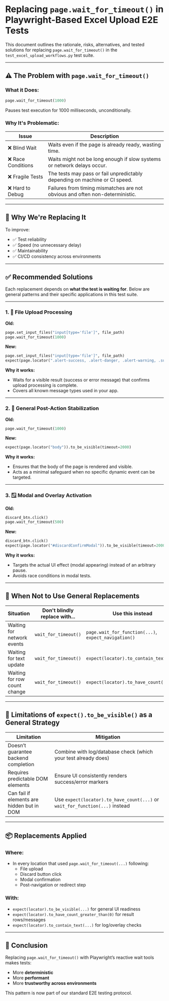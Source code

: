 # Replacing `page.wait_for_timeout()` in Playwright-Based Excel Upload E2E Tests

This document outlines the rationale, risks, alternatives, and tested solutions for replacing `page.wait_for_timeout()`
in the `test_excel_upload_workflows.py` test suite.

---

## ⚠️ The Problem with `page.wait_for_timeout()`

### What it Does:

```python
page.wait_for_timeout(1000)
```

Pauses test execution for 1000 milliseconds, unconditionally.

### Why It's Problematic:

| Issue             | Description                                                                  |
|-------------------|------------------------------------------------------------------------------|
| ❌ Blind Wait      | Waits even if the page is already ready, wasting time.                       |
| ❌ Race Conditions | Waits might not be long enough if slow systems or network delays occur.      |
| ❌ Fragile Tests   | The tests may pass or fail unpredictably depending on machine or CI speed.   |
| ❌ Hard to Debug   | Failures from timing mismatches are not obvious and often non-deterministic. |

---

## 🎯 Why We're Replacing It

To improve:

- ✅ Test reliability
- ✅ Speed (no unnecessary delay)
- ✅ Maintainability
- ✅ CI/CD consistency across environments

---

## ✅ Recommended Solutions

Each replacement depends on **what the test is waiting for**. Below are general patterns and their specific applications
in this test suite.

---

### 1. 🔄 File Upload Processing

**Old:**

```python
page.set_input_files("input[type='file']", file_path)
page.wait_for_timeout(1000)
```

**New:**

```python
page.set_input_files("input[type='file']", file_path)
expect(page.locator(".alert-success, .alert-danger, .alert-warning, .success-message, .error-message")).to_have_count_greater_than(0, timeout=10000)
```

**Why it works:**

- Waits for a visible result (success or error message) that confirms upload processing is complete.
- Covers all known message types used in your app.

---

### 2. 🧭 General Post-Action Stabilization

**Old:**

```python
page.wait_for_timeout(1000)
```

**New:**

```python
expect(page.locator("body")).to_be_visible(timeout=2000)
```

**Why it works:**

- Ensures that the body of the page is rendered and visible.
- Acts as a minimal safeguard when no specific dynamic event can be targeted.

---

### 3. 🪟 Modal and Overlay Activation

**Old:**

```python
discard_btn.click()
page.wait_for_timeout(500)
```

**New:**

```python
discard_btn.click()
expect(page.locator("#discardConfirmModal")).to_be_visible(timeout=2000)
```

**Why it works:**

- Targets the actual UI effect (modal appearing) instead of an arbitrary pause.
- Avoids race conditions in modal tests.

---

## 🔄 When Not to Use General Replacements

| Situation                    | Don't blindly replace with... | Use this instead                                     |
|------------------------------|-------------------------------|------------------------------------------------------|
| Waiting for network events   | `wait_for_timeout()`          | `page.wait_for_function(...)`, `expect_navigation()` |
| Waiting for text update      | `wait_for_timeout()`          | `expect(locator).to_contain_text(...)`               |
| Waiting for row count change | `wait_for_timeout()`          | `expect(locator).to_have_count(...)`                 |

---

## 🧪 Limitations of `expect().to_be_visible()` as a General Strategy

| Limitation                                 | Mitigation                                                                   |
|--------------------------------------------|------------------------------------------------------------------------------|
| Doesn’t guarantee backend completion       | Combine with log/database check (which your test already does)               |
| Requires predictable DOM elements          | Ensure UI consistently renders success/error markers                         |
| Can fail if elements are hidden but in DOM | Use `expect(locator).to_have_count(...)` or `wait_for_function(...)` instead |

---

## 📦 Replacements Applied

### Where:

- In every location that used `page.wait_for_timeout(...)` following:
    - File upload
    - Discard button click
    - Modal confirmation
    - Post-navigation or redirect step

### With:

- `expect(locator).to_be_visible(...)` for general UI readiness
- `expect(locator).to_have_count_greater_than(0)` for result rows/messages
- `expect(locator).to_contain_text(...)` for log/overlay checks

---

## 🔁 Conclusion

Replacing `page.wait_for_timeout()` with Playwright’s reactive wait tools makes tests:

- More **deterministic**
- More **performant**
- More **trustworthy across environments**

This pattern is now part of our standard E2E testing protocol.

